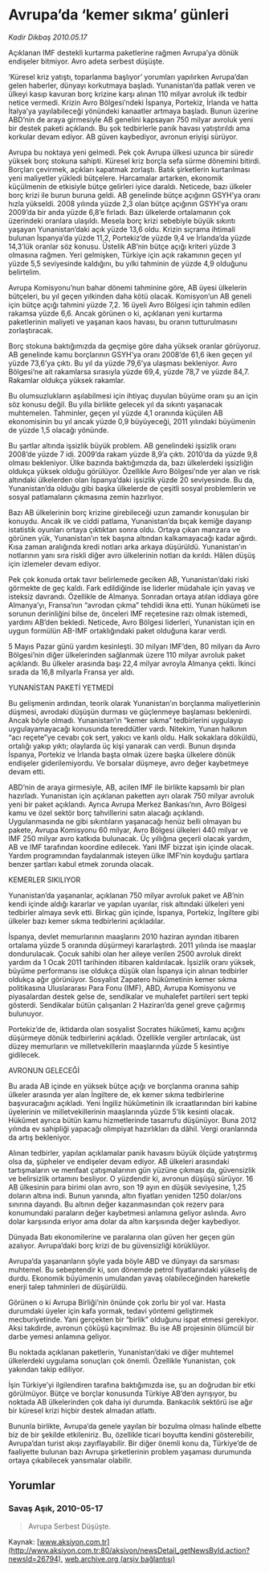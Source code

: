 # Avrupa’da ‘kemer sıkma’ günleri

*Kadir Dikbaş 2010.05.17*

<font class="agenda2NewsSpot">
 Açıklanan IMF destekli kurtarma paketlerine rağmen Avrupa’ya dönük endişeler bitmiyor. Avro adeta serbest düşüşte.
</font>
<font class="newsDetail">
 <p class="MsoNormal">
  ‘Küresel kriz yatıştı, toparlanma başlıyor’ yorumları yapılırken Avrupa’dan gelen haberler, dünyayı korkutmaya başladı. Yunanistan’da patlak veren ve ülkeyi kasıp kavuran borç krizine karşı alınan 110 milyar avroluk ilk tedbir netice vermedi. Krizin Avro Bölgesi’ndeki İspanya, Portekiz, İrlanda ve hatta İtalya’ya yayılabileceği yönündeki kanaatler artmaya başladı. Bunun üzerine ABD’nin de araya girmesiyle AB genelini kapsayan 750 milyar avroluk yeni bir destek paketi açıklandı. Bu şok tedbirlerle panik havası yatıştırıldı ama korkular devam ediyor. AB güven kaybediyor, avronun eriyişi sürüyor.
 </p>
 <p class="MsoNormal">
  Avrupa bu noktaya yeni gelmedi. Pek çok Avrupa ülkesi uzunca bir süredir yüksek borç stokuna sahipti. Küresel kriz borçla sefa sürme dönemini bitirdi. Borçları çevirmek, açıkları kapatmak zorlaştı. Batık şirketlerin kurtarılması yeni maliyetler yükledi bütçelere. Harcamalar artarken, ekonomik küçülmenin de etkisiyle bütçe gelirleri iyice daraldı. Neticede, bazı ülkeler borç krizi ile burun buruna geldi. AB genelinde bütçe açığının GSYH’ya oranı hızla yükseldi. 2008 yılında yüzde 2,3 olan bütçe açığının GSYH’ya oranı 2009’da bir anda yüzde 6,8’e fırladı. Bazı ülkelerde ortalamanın çok üzerindeki oranlara ulaşıldı. Mesela borç krizi sebebiyle büyük sıkıntı yaşayan Yunanistan’daki açık yüzde 13,6 oldu. Krizin sıçrama ihtimali bulunan İspanya’da yüzde 11,2, Portekiz’de yüzde 9,4 ve İrlanda’da yüzde 14,3’lük oranlar söz konusu. Üstelik AB’nin bütçe açığı kriteri yüzde 3 olmasına rağmen. Yeri gelmişken, Türkiye için açık rakamının geçen yıl yüzde 5,5 seviyesinde kaldığını, bu yılki tahminin de yüzde 4,9 olduğunu belirtelim.
 </p>
 <p class="MsoNormal">
  Avrupa Komisyonu’nun bahar dönemi tahminine göre, AB üyesi ülkelerin bütçeleri, bu yıl geçen yılkinden daha kötü olacak. Komisyon’un AB geneli için bütçe açığı tahmini yüzde 7,2. 16 üyeli Avro Bölgesi için tahmin edilen rakamsa yüzde 6,6. Ancak görünen o ki, açıklanan yeni kurtarma paketlerinin maliyeti ve yaşanan kaos havası, bu oranın tutturulmasını zorlaştıracak.
 </p>
 <p class="MsoNormal">
  Borç stokuna baktığımızda da geçmişe göre daha yüksek oranlar görüyoruz. AB genelinde kamu borçlarının GSYH’ya oranı 2008’de 61,6 iken geçen yıl yüzde 73,6’ya çıktı. Bu yıl da yüzde 79,6’ya ulaşması bekleniyor. Avro Bölgesi’ne ait rakamlarsa sırasıyla yüzde 69,4, yüzde 78,7 ve yüzde 84,7. Rakamlar oldukça yüksek rakamlar.
 </p>
 <p class="MsoNormal">
  Bu olumsuzlukların aşılabilmesi için ihtiyaç duyulan büyüme oranı şu an için söz konusu değil. Bu yılla birlikte gelecek yıl da sıkıntı yaşanacak muhtemelen. Tahminler, geçen yıl yüzde 4,1 oranında küçülen AB ekonomisinin bu yıl ancak yüzde 0,9 büyüyeceği, 2011 yılındaki büyümenin de yüzde 1,5 olacağı yönünde.
 </p>
 <p class="MsoNormal">
  Bu şartlar altında işsizlik büyük problem. AB genelindeki işsizlik oranı 2008’de yüzde 7 idi. 2009’da rakam yüzde 8,9’a çıktı. 2010’da da yüzde 9,8 olması bekleniyor. Ülke bazında baktığımızda da, bazı ülkelerdeki işsizliğin oldukça yüksek olduğu görülüyor. Özellikle Avro Bölgesi’nde yer alan ve risk altındaki ülkelerden olan İspanya’daki işsizlik yüzde 20 seviyesinde. Bu da, Yunanistan’da olduğu gibi başka ülkelerde de çeşitli sosyal problemlerin ve sosyal patlamaların çıkmasına zemin hazırlıyor.
 </p>
 <p class="MsoNormal">
  Bazı AB ülkelerinin borç krizine girebileceği uzun zamandır konuşulan bir konuydu. Ancak ilk ve ciddi patlama, Yunanistan’da bıçak kemiğe dayanıp istatistik oyunları ortaya çıktıktan sonra oldu. Ortaya çıkan manzara ve görünen yük, Yunanistan’ın tek başına altından kalkamayacağı kadar ağırdı. Kısa zaman aralığında
  <span>
  </span>
  kredi notları arka arkaya düşürüldü. Yunanistan’ın notlarının yanı sıra riskli diğer avro ülkelerinin notları da kırıldı. Hâlen düşüş için izlemeler devam ediyor.
 </p>
 <p class="MsoNormal">
  Pek çok konuda ortak tavır belirlemede geciken AB, Yunanistan’daki riski görmekte de geç kaldı. Fark edildiğinde ise liderler müdahale için yavaş ve isteksiz davrandı. Özellikle de Almanya. Sonradan ortaya atılan iddiaya göre Almanya’yı, Fransa’nın “avrodan çıkma” tehdidi ikna etti. Yunan hükûmeti ise sorunun derinliğini bilse de, önceleri IMF reçetesine razı olmak istemedi, yardımı AB’den bekledi. Neticede, Avro Bölgesi liderleri, Yunanistan için en uygun formülün AB-IMF ortaklığındaki paket olduğuna karar verdi.
 </p>
 <p class="MsoNormal">
  5 Mayıs Pazar günü yardım kesinleşti. 30 milyarı IMF’den, 80 milyarı da Avro Bölgesi’nin diğer ülkelerinden sağlanmak üzere 110 milyar avroluk paket açıklandı. Bu ülkeler arasında başı 22,4 milyar avroyla Almanya çekti. İkinci sırada da 16,8 milyarla Fransa yer aldı.
 </p>
 <p class="MsoNormal">
  YUNANİSTAN PAKETİ YETMEDİ
 </p>
 <p class="MsoNormal">
  Bu gelişmenin ardından, teorik olarak Yunanistan’ın borçlanma maliyetlerinin düşmesi, avrodaki düşüşün durması ve güçlenmeye başlaması beklenirdi. Ancak böyle olmadı. Yunanistan’ın “kemer sıkma” tedbirlerini uygulayıp uygulayamayacağı konusunda tereddütler vardı. Nitekim, Yunan halkının “acı reçete”ye cevabı çok sert, yakıcı ve kanlı oldu. Halk sokaklara döküldü, ortalığı yakıp yıktı; olaylarda üç kişi yanarak can verdi. Bunun dışında İspanya, Portekiz ve İrlanda başta olmak üzere başka ülkelere dönük endişeler giderilemiyordu. Ve borsalar düşmeye, avro değer kaybetmeye devam etti.
 </p>
 <p class="MsoNormal">
  ABD’nin de araya girmesiyle, AB, acilen IMF ile birlikte kapsamlı bir plan hazırladı. Yunanistan için açıklanan paketten ayrı olarak 750 milyar avroluk yeni bir paket açıklandı. Ayrıca Avrupa Merkez Bankası’nın, Avro Bölgesi kamu ve özel sektör borç tahvillerini satın alacağı açıklandı. Uygulanmasında ne gibi sıkıntıların yaşanacağı henüz belli olmayan bu pakete, Avrupa Komisyonu 60 milyar, Avro Bölgesi ülkeleri 440 milyar ve IMF 250 milyar avro katkıda bulunacak. Üç yıllığına geçerli olacak yardım, AB ve IMF tarafından koordine edilecek. Yani IMF bizzat işin içinde olacak. Yardım programından faydalanmak isteyen ülke IMF’nin koyduğu şartlara benzer şartları kabul etmek zorunda olacak.
 </p>
 <p class="MsoNormal">
  KEMERLER SIKILIYOR
 </p>
 <p class="MsoNormal">
  Yunanistan’da yaşananlar, açıklanan 750 milyar avroluk paket ve AB’nin kendi içinde aldığı kararlar ve yapılan uyarılar, risk altındaki ülkeleri yeni tedbirler almaya sevk etti. Birkaç gün içinde, İspanya, Portekiz, İngiltere gibi ülkeler bazı kemer sıkma tedbirlerini açıkladılar.
 </p>
 <p class="MsoNormal">
  İspanya, devlet memurlarının maaşlarını 2010 haziran ayından itibaren ortalama yüzde 5 oranında düşürmeyi kararlaştırdı. 2011 yılında ise maaşlar dondurulacak. Çocuk sahibi olan her aileye verilen 2500 avroluk direkt yardım da 1 Ocak 2011 tarihinden itibaren kaldırılacak. İşsizlik oranı yüksek, büyüme performansı ise oldukça düşük olan İspanya için alınan tedbirler oldukça ağır görünüyor. Sosyalist Zapatero hükûmetinin kemer sıkma politikasına Uluslararası Para Fonu (IMF), ABD, Avrupa Komisyonu ve piyasalardan destek gelse de, sendikalar ve muhalefet partileri sert tepki gösterdi. Sendikalar bütün çalışanları 2 Haziran’da genel greve çağırmış bulunuyor.
 </p>
 <p class="MsoNormal">
  Portekiz’de de, iktidarda olan sosyalist Socrates hükûmeti, kamu açığını düşürmeye dönük tedbirlerini açıkladı. Özellikle vergiler artırılacak, üst düzey memurların ve milletvekillerin maaşlarında yüzde 5 kesintiye gidilecek.
 </p>
 <p class="MsoNormal">
  AVRONUN GELECEĞİ
 </p>
 <p class="MsoNormal">
  Bu arada AB içinde en yüksek bütçe açığı ve borçlanma oranına sahip ülkeler arasında yer alan İngiltere de, ek kemer sıkma tedbirlerine başvuracağını açıkladı. Yeni İngiliz hükûmetinin ilk icraatlarından biri kabine üyelerinin ve milletvekillerinin maaşlarında yüzde 5’lik kesinti olacak. Hükûmet ayrıca bütün kamu hizmetlerinde tasarrufu düşünüyor. Buna 2012 yılında ev sahipliği yapacağı olimpiyat hazırlıkları da dâhil. Vergi oranlarında da artış bekleniyor.
 </p>
 <p class="MsoNormal">
  Alınan tedbirler, yapılan açıklamalar panik havasını büyük ölçüde yatıştırmış olsa da, şüpheler ve endişeler devam ediyor. AB ülkeleri arasındaki tartışmaların ve menfaat çatışmalarının gün yüzüne çıkması da, güvensizlik ve belirsizlik ortamını besliyor. O yüzdendir ki, avronun düşüşü sürüyor. 16 AB ülkesinin para birimi olan avro, son 19 ayın en düşük seviyesine, 1,25 doların altına indi. Bunun yanında, altın fiyatları yeniden 1250 dolar/ons sınırına dayandı. Bu altının değer kazanmasından çok rezerv para konumundaki paraların değer kaybetmesi anlamına geliyor aslında. Avro dolar karşısında eriyor ama dolar da altın karşısında değer kaybediyor.
 </p>
 <p class="MsoNormal">
  Dünyada Batı ekonomilerine ve paralarına olan güven her geçen gün azalıyor. Avrupa’daki borç krizi de bu güvensizliği
  <span>
  </span>
  körüklüyor.
 </p>
 <p class="MsoNormal">
  Avrupa’da yaşananların şöyle yada böyle ABD ve dünyayı da sarsması muhtemel. Bu sebeptendir ki, son dönemde petrol fiyatlarındaki yükseliş de durdu. Ekonomik büyümenin umulandan yavaş olabileceğinden hareketle enerji talep tahminleri de düşürüldü.
 </p>
 <p class="MsoNormal">
  Görünen o ki Avrupa Birliği’nin önünde çok zorlu bir yol var. Hasta durumdaki üyeler için kafa yormak, tedavi yöntemi geliştirmek mecburiyetinde. Yani gerçekten bir “birlik” olduğunu ispat etmesi gerekiyor. Aksi takdirde, avronun çöküşü kaçınılmaz. Bu ise AB projesinin ölümcül bir darbe yemesi anlamına geliyor.
 </p>
 <p class="MsoNormal">
  Bu noktada açıklanan paketlerin, Yunanistan’daki ve diğer muhtemel ülkelerdeki uygulama sonuçları çok önemli. Özellikle Yunanistan, çok yakından takip ediliyor.
 </p>
 <p class="MsoNormal">
  İşin Türkiye’yi ilgilendiren tarafına baktığımızda ise, şu an doğrudan bir etki görülmüyor. Bütçe ve borçlar konusunda Türkiye AB’den ayrışıyor, bu noktada AB ülkelerinden çok daha iyi durumda. Bankacılık sektörü ise ağır bir küresel krizi hiçbir destek almadan atlattı.
 </p>
 <p class="MsoNormal">
  Bununla birlikte, Avrupa’da genele yayılan bir bozulma olması halinde elbette biz de bir şekilde etkileniriz. Bu, özellikle ticari boyutta kendini gösterebilir, Avrupa’dan turist akışı zayıflayabilir. Bir diğer önemli konu da, Türkiye’de de faaliyette bulunan bazı Avrupa şirketlerinin problem yaşaması durumunda ortaya çıkabilecek yansımalar olabilir.
 </p>
</font>

## Yorumlar

### Savaş Aşık, 2010-05-17
> Avrupa Serbest Düşüşte.

Kaynak: [www.aksiyon.com.tr](http://www.aksiyon.com.tr:80/aksiyon/newsDetail_getNewsById.action?newsId=26794), [web.archive.org (arşiv bağlantısı)](http://web.archive.org/web/20100526172547/http://www.aksiyon.com.tr:80/aksiyon/newsDetail_getNewsById.action?newsId=26794)

